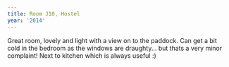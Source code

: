 ```yaml
---
title: Room J10, Hostel
year: '2014'
---
```


Great room, lovely and light with a view on to the paddock. Can get a bit cold in the bedroom as the windows are draughty... but thats a very minor complaint! Next to kitchen which is always useful :)
